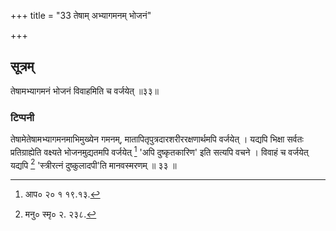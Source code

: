 +++
title = "33 तेषाम् अभ्यागमनम् भोजनं"

+++
## सूत्रम्
तेषामभ्यागमनं भोजनं विवाहमिति च वर्जयेत् ॥३३॥
### टिप्पनी
तेषामेतेषामभ्यागमनमाभिमुख्येन गमनम्, मातापितृपुत्रदारशरीररक्षणार्थमपि वर्जयेत् । यद्यपि भिक्षा सर्वतः प्रतिग्राह्येति वक्ष्यते भोजनमुद्यतमपि वर्जयेत् [^४] 'अपि दुष्कृतकारिण' इति सत्यपि वचने । विवाहं च वर्जयेत् यद्यपि [^५] 'स्त्रीरत्नं दुष्कुलादपी'ति मानवस्मरणम् ॥ ३३ ॥  

[^४]: आप० २० १ १९.१३.

[^५]: मनु० स्मृ० २. २३८.  
